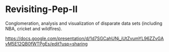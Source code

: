 # Revisiting-Pep-II

Conglomeration, analysis and visualization of disparate data sets (including NBA, cricket and wildfires).

https://docs.google.com/presentation/d/1d7SGCahUNj_iUtZvumYL96ZZvGAvM5E12QB0fWTPgEs/edit?usp=sharing
